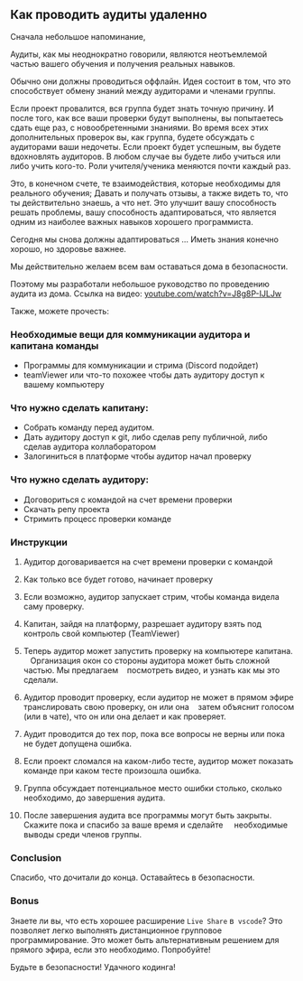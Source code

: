 ## Как проводить аудиты удаленно

Сначала небольшое напоминание,

Аудиты, как мы неоднократно говорили, являются неотъемлемой частью вашего обучения и получения реальных навыков.

Обычно они должны проводиться оффлайн.
Идея состоит в том, что это способствует обмену знаний между аудиторами и членами группы.

Если проект провалится, вся группа будет знать точную причину. И после того, как все ваши проверки будут выполнены, вы попытаетесь сдать еще раз, с новообретенными знаниями.
Во время всех этих дополнительных проверок вы, как группа, будете обсуждать с аудиторами ваши недочеты.
Если проект будет успешным, вы будете вдохновлять аудиторов.
В любом случае вы будете либо учиться или либо учить кого-то. Роли учителя/ученика меняются почти каждый раз.

Это, в конечном счете, те взаимодействия, которые необходимы для реального обучения;
Давать и получать отзывы, а также видеть то, что ты действительно знаешь, а что нет.
Это улучшит вашу способность решать проблемы, вашу способность адаптироваться, что является одним из наиболее важных навыков хорошего программиста.

Сегодня мы снова должны адаптироваться ...
Иметь знания конечно хорошо, но здоровье важнее.

Мы действительно желаем всем вам оставаться дома в безопасности.

Поэтому мы разработали небольшое руководство по проведению аудита из дома.
Ссылка на видео: [youtube.com/watch?v=J8g8P-IJLJw](https://www.youtube.com/watch?v=J8g8P-IJLJw)

Также, можете прочесть:

### Необходимые вещи для коммуникации аудитора и капитана команды 

- Программы для коммуникации и стрима (Discord подойдет)
- teamViewer или что-то похожее чтобы дать аудитору доступ к вашему компьютеру

### Что нужно сделать капитану:

- Собрать команду перед аудитом.
- Дать аудитору доступ к git, либо сделав репу публичной, либо сделав аудитора коллаборатором
- Залогиниться в платформе чтобы аудитор начал проверку

### Что нужно сделать аудитору:

- Договориться с командой на счет времени проверки
- Скачать репу проекта
- Стримить процесс проверки команде

### Инструкции

1. Аудитор договаривается на счет времени проверки с командой

2. Как только все будет готово, начинает проверку

3. Если возможно, аудитор запускает стрим, чтобы команда видела саму проверку.

4. Капитан, зайдя на платформу, разрешает аудитору взять под контроль свой компьютер (TeamViewer)

5. Теперь аудитор может запустить проверку на компьютере капитана.
   Организация окон со стороны аудитора может быть сложной частью. Мы предлагаем
   посмотреть видео, и узнать как мы это сделали.

6. Аудитор проводит проверку, если аудитор не может в прямом эфире транслировать свою проверку, он или она
   затем объяснит голосом (или в чате), что он или она делает и как проверяет.

7. Аудит проводится до тех пор, пока все вопросы не верны или пока не будет допущена ошибка.

8. Если проект сломался на каком-либо тесте, аудитор может показать команде при каком тесте произошла ошибка.

9. Группа обсуждает потенциальное место ошибки столько, сколько необходимо, до завершения аудита.

10. После завершения аудита все программы могут быть закрыты. Скажите пока и спасибо за ваше время и сделайте
    необходимые выводы среди членов группы.

### Conclusion

Спасибо, что дочитали до конца. Оставайтесь в безопасности.

### Bonus

Знаете ли вы, что есть хорошее расширение `Live Share` в` vscode`?
Это позволяет легко выполнять дистанционное групповое программирование. Это может быть альтернативным решением
для прямого эфира, если это необходимо.
Попробуйте!

Будьте в безопасности! Удачного кодинга!
